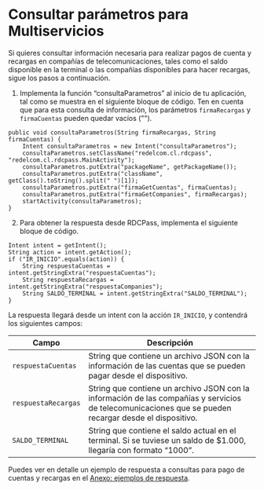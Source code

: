 # Consultar parámetros para Multiservicios

Si quieres consultar información necesaria para realizar pagos de cuenta y recargas en compañías de telecomunicaciones, tales como el saldo disponible en la terminal o las compañías disponibles para hacer recargas, sigue los pasos a continuación.

1. Implementa la función “consultaParametros” al inicio de tu aplicación, tal como se muestra en el siguiente bloque de código. Ten en cuenta que para esta consulta de información, los parámetros `firmaRecargas` y `firmaCuentas` pueden quedar vacíos ("").

```android
public void consultaParametros(String firmaRecargas, String firmaCuentas) { 
    Intent consultaParametros = new Intent("consultaParametros"); 
    consultaParametros.setClassName("redelcom.cl.rdcpass",  "redelcom.cl.rdcpass.MainActivity"); 
    consultaParametros.putExtra("packageName", getPackageName()); 
    consultaParametros.putExtra("className", getClass().toString().split(" ")[1]); 
    consultaParametros.putExtra("firmaGetCuentas", firmaCuentas); 
    consultaParametros.putExtra("firmaGetCompanies", firmaRecargas); 
    startActivity(consultaParametros); 
}

```


2. Para obtener la respuesta desde RDCPass, implementa el siguiente bloque de código.

```android
Intent intent = getIntent(); 
String action = intent.getAction(); 
if ("IR_INICIO".equals(action)) { 
    String respuestaCuentas = intent.getStringExtra("respuestaCuentas"); 
    String respuestaRecargas = intent.getStringExtra("respuestaCompanies"); 
    String SALDO_TERMINAL = intent.getStringExtra("SALDO_TERMINAL"); 
} 

```


La respuesta llegará  desde un intent con la acción `IR_INICIO`, y contendrá los siguientes campos:

| Campo | Descripción |
|---|---|
| `respuestaCuentas` | String que contiene un archivo JSON con la  información de las cuentas que se pueden pagar desde el dispositivo. |
| `respuestaRecargas` | String que contiene un archivo JSON con la  información de las compañías y servicios de telecomunicaciones que se pueden  recargar desde el dispositivo. |
| `SALDO_TERMINAL` | String que contiene el saldo actual en el terminal. Si se tuviese  un saldo de $1.000, llegaría con formato “1000”.  |


Puedes ver en detalle un ejemplo de respuesta a consultas para pago de cuentas y recargas en el [Anexo: ejemplos de respuesta](/developers/es/docs/redelcom/additional-content/response-examples).